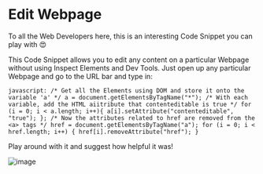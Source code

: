 # Edit Webpage

To all the Web Developers here, this is an interesting Code Snippet you can play with 😍

This Code Snippet allows you to edit any content on a particular Webpage without using Inspect Elements and Dev Tools. Just open up any particular Webpage and go to the URL bar and type in: 

```
javascript: /* Get all the Elements using DOM and store it onto the variable 'a' */ a = document.getElementsByTagName("*"); /* With each variable, add the HTML aiitribute that contenteditable is true */ for (i = 0; i < a.length; i++){ a[i].setAttribute("contenteditable", "true"); }; /* Now the attributes related to href are removed from the <a> tags */ href = document.getElementsByTagName("a"); for (i = 0; i < href.length; i++) { href[i].removeAttribute("href"); }
```

Play around with it and suggest how helpful it was!

![image](https://nimbus-screenshots.s3.amazonaws.com/s/ce03ee0fb0d405b6d4acf8a1adff0d9f.png)
